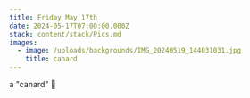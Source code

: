 ```yaml
---
title: Friday May 17th
date: 2024-05-17T07:00:00.000Z
stack: content/stack/Pics.md
images:
  - image: /uploads/backgrounds/IMG_20240519_144031031.jpg
    title: canard
---
```


a "canard" 🦆
